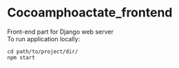 # Cocoamphoactate_frontend
Front-end part for Django web server <br />
To run application locally: <br />
```
cd path/to/project/dir/
npm start
```
